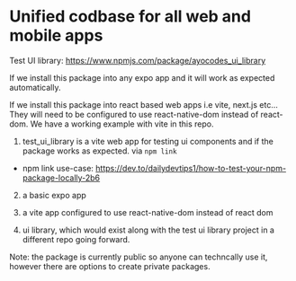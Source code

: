# Unified codbase for all web and mobile apps

Test UI library: https://www.npmjs.com/package/ayocodes_ui_library

If we install this package into any expo app and it will work as expected automatically.

If we install this package into react based web apps i.e vite, next.js etc... They will need to be configured to use react-native-dom instead of react-dom. We have a working example with vite in this repo.

1. test_ui_library is a vite web app for testing ui components and if the package works as expected. via ``npm link``
- npm link use-case: https://dev.to/dailydevtips1/how-to-test-your-npm-package-locally-2b6

2. a basic expo app

3. a vite app configured to use react-native-dom instead of react dom

4. ui library, which would exist along with the test ui library project in a different repo going forward.

Note: the package is currently public so anyone can techncally use it, however there are options to create private packages. 
